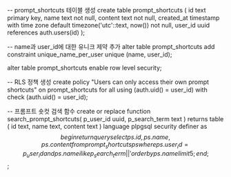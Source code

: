 -- prompt_shortcuts 테이블 생성
create table prompt_shortcuts (
  id text primary key,
  name text not null,
  content text not null,
  created_at timestamp with time zone default timezone('utc'::text, now()) not null,
  user_id uuid references auth.users(id)
);

-- name과 user_id에 대한 유니크 제약 추가
alter table prompt_shortcuts
add constraint unique_name_per_user unique (name, user_id);

alter table prompt_shortcuts enable row level security;

-- RLS 정책 생성
create policy "Users can only access their own prompt shortcuts"
on prompt_shortcuts
for all
using (auth.uid() = user_id)
with check (auth.uid() = user_id);

-- 프롬프트 숏컷 검색 함수
create or replace function search_prompt_shortcuts(
  p_user_id uuid,
  p_search_term text
)
returns table (
  id text,
  name text,
  content text
)
language plpgsql
security definer
as $$
begin
  return query
  select ps.id, ps.name, ps.content
  from prompt_shortcuts ps
  where ps.user_id = p_user_id
    and ps.name ilike p_search_term || '%'
  order by ps.name
  limit 5;
end;
$$; 